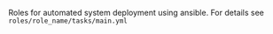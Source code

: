 Roles for automated system deployment using ansible.
For details see `roles/role_name/tasks/main.yml`

